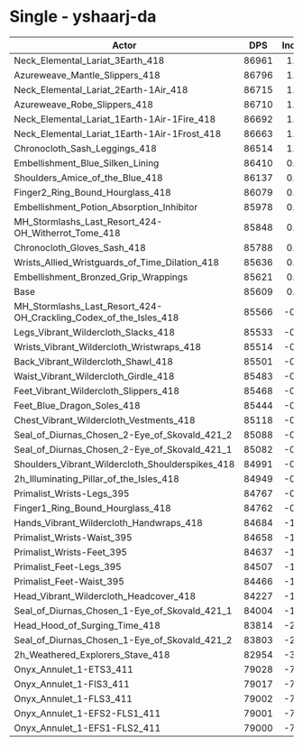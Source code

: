 # Single - yshaarj-da
| Actor | DPS | Increase |
|---|:---:|:---:|
|Neck_Elemental_Lariat_3Earth_418|86961|1.58%|
|Azureweave_Mantle_Slippers_418|86796|1.39%|
|Neck_Elemental_Lariat_2Earth-1Air_418|86715|1.29%|
|Azureweave_Robe_Slippers_418|86710|1.29%|
|Neck_Elemental_Lariat_1Earth-1Air-1Fire_418|86692|1.27%|
|Neck_Elemental_Lariat_1Earth-1Air-1Frost_418|86663|1.23%|
|Chronocloth_Sash_Leggings_418|86514|1.06%|
|Embellishment_Blue_Silken_Lining|86410|0.94%|
|Shoulders_Amice_of_the_Blue_418|86137|0.62%|
|Finger2_Ring_Bound_Hourglass_418|86079|0.55%|
|Embellishment_Potion_Absorption_Inhibitor|85978|0.43%|
|MH_Stormlashs_Last_Resort_424-OH_Witherrot_Tome_418|85848|0.28%|
|Chronocloth_Gloves_Sash_418|85788|0.21%|
|Wrists_Allied_Wristguards_of_Time_Dilation_418|85636|0.03%|
|Embellishment_Bronzed_Grip_Wrappings|85621|0.01%|
|Base|85609|0.00%|
|MH_Stormlashs_Last_Resort_424-OH_Crackling_Codex_of_the_Isles_418|85566|-0.05%|
|Legs_Vibrant_Wildercloth_Slacks_418|85533|-0.09%|
|Wrists_Vibrant_Wildercloth_Wristwraps_418|85514|-0.11%|
|Back_Vibrant_Wildercloth_Shawl_418|85501|-0.13%|
|Waist_Vibrant_Wildercloth_Girdle_418|85483|-0.15%|
|Feet_Vibrant_Wildercloth_Slippers_418|85468|-0.17%|
|Feet_Blue_Dragon_Soles_418|85444|-0.19%|
|Chest_Vibrant_Wildercloth_Vestments_418|85118|-0.57%|
|Seal_of_Diurnas_Chosen_2-Eye_of_Skovald_421_2|85088|-0.61%|
|Seal_of_Diurnas_Chosen_2-Eye_of_Skovald_421_1|85082|-0.62%|
|Shoulders_Vibrant_Wildercloth_Shoulderspikes_418|84991|-0.72%|
|2h_Illuminating_Pillar_of_the_Isles_418|84949|-0.77%|
|Primalist_Wrists-Legs_395|84767|-0.98%|
|Finger1_Ring_Bound_Hourglass_418|84762|-0.99%|
|Hands_Vibrant_Wildercloth_Handwraps_418|84684|-1.08%|
|Primalist_Wrists-Waist_395|84658|-1.11%|
|Primalist_Wrists-Feet_395|84637|-1.14%|
|Primalist_Feet-Legs_395|84507|-1.29%|
|Primalist_Feet-Waist_395|84466|-1.34%|
|Head_Vibrant_Wildercloth_Headcover_418|84227|-1.61%|
|Seal_of_Diurnas_Chosen_1-Eye_of_Skovald_421_1|84004|-1.87%|
|Head_Hood_of_Surging_Time_418|83814|-2.10%|
|Seal_of_Diurnas_Chosen_1-Eye_of_Skovald_421_2|83803|-2.11%|
|2h_Weathered_Explorers_Stave_418|82954|-3.10%|
|Onyx_Annulet_1-ETS3_411|79028|-7.69%|
|Onyx_Annulet_1-FIS3_411|79017|-7.70%|
|Onyx_Annulet_1-FLS3_411|79002|-7.72%|
|Onyx_Annulet_1-EFS2-FLS1_411|79001|-7.72%|
|Onyx_Annulet_1-EFS1-FLS2_411|79000|-7.72%|
